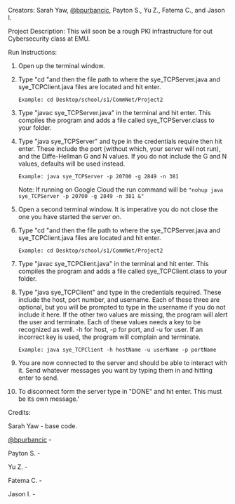 Creators: Sarah Yaw, [@bpurbancic](https://github.com/bpurbancic), Payton S., Yu Z., Fatema C., and Jason I.

Project Description:
  This will soon be a rough PKI infrastructure for out Cybersecurity class at EMU.

Run Instructions:
  1)  Open up the terminal window.
  2)  Type "cd "and then the file path to where the sye_TCPServer.java and sye_TCPClient.java files are located and hit enter.
      
      `Example: cd Desktop/school/s1/CommNet/Project2`
  3)  Type "javac sye_TCPServer.java" in the terminal and hit enter. This compiles the program and adds a file called sye_TCPServer.class to your folder.
  4)  Type "java sye_TCPServer" and type in the credentials require then hit enter. These include the port (without which, your server will not run), and the Diffe-Hellman G and N values. If you do not include the G and N values, defaults will be used instead.
      
      `Example: java sye_TCPServer -p 20700 -g 2849 -n 381`
      
      Note: If running on Google Cloud the run command will be `"nohup java sye_TCPServer -p 20700 -g 2849 -n 381 &"`
  5)  Open a second terminal window. It is imperative you do not close the one you have started the server on.
  6)  Type "cd "and then the file path to where the sye_TCPServer.java and sye_TCPClient.java files are located and hit enter.
      
      `Example: cd Desktop/school/s1/CommNet/Project2`
  7)  Type "javac sye_TCPClient.java" in the terminal and hit enter. This compiles the program and adds a file called sye_TCPClient.class to your folder.
  8)  Type "java sye_TCPClient" and type in the credentials required. These include the host, port number, and username. Each of these three are optional, but you will be prompted to type in the username if you do not include it here. If the other two values are missing, the program will alert the user and terminate. Each of these values needs a key to be recognized as well. -h for host, -p for port, and -u for user. If an incorrect key is used, the program will complain and terminate.
      
      `Example: java sye_TCPClient -h hostName -u userName -p portName`
  9)  You are now connected to the server and should be able to interact with it. Send whatever messages you want by typing them in and hitting enter to send.
  10) To disconnect form the server type in "DONE" and hit enter. This must be its own message.'

Credits:

  Sarah Yaw - base code. 
  
  [@bpurbancic](https://github.com/bpurbancic) - 
  
  Payton S. - 
  
  Yu Z. - 
  
  Fatema C. - 
  
  Jason I. - 
